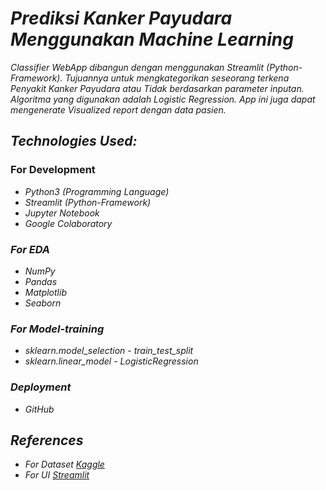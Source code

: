 # *Prediksi Kanker Payudara Menggunakan Machine Learning*

*Classifier WebApp dibangun dengan menggunakan Streamlit (Python-Framework). Tujuannya untuk mengkategorikan seseorang terkena Penyakit Kanker Payudara atau Tidak berdasarkan parameter inputan. Algoritma yang digunakan adalah Logistic Regression. App ini juga dapat mengenerate Visualized report dengan data pasien.*


## *Technologies Used:*

### For Development
* *Python3 (Programming Language)*
* *Streamlit (Python-Framework)*
* *Jupyter Notebook*
* *Google Colaboratory*

### *For EDA*
* *NumPy*
* *Pandas*
* *Matplotlib*
* *Seaborn*

### *For Model-training*
* *sklearn.model_selection* - *train_test_split*
* *sklearn.linear_model* - *LogisticRegression*


### *Deployment*
* *GitHub*

## *References*
* *For Dataset [Kaggle](https://www.kaggle.com/datasets/yasserh/breast-cancer-dataset)*
* *For UI [Streamlit](https://streamlit.io/)*
